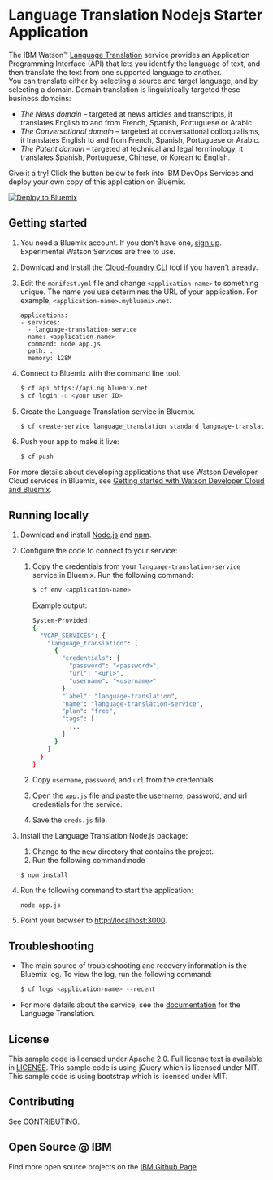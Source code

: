 # Language Translation Nodejs Starter Application

  The IBM Watson&trade; [Language Translation][service_url] service provides an Application Programming Interface (API) that lets you identify the language of text, and then translate the text from one supported language to another.  
  You can translate either by selecting a source and target language, and by selecting a domain. Domain translation is linguistically targeted these business domains:
  *  *The News domain* – targeted at news articles and transcripts, it translates English to and from French, Spanish, Portuguese or Arabic.
  *  *The Conversational domain* – targeted at conversational colloquialisms, it translates English to and from French, Spanish, Portuguese or Arabic.
  *  *The Patent domain* – targeted at technical and legal terminology, it translates Spanish, Portuguese, Chinese, or Korean to English.

Give it a try! Click the button below to fork into IBM DevOps Services and deploy your own copy of this application on Bluemix.

[![Deploy to Bluemix](https://bluemix.net/deploy/button.png)](https://bluemix.net/deploy?repository=https://github.com/watson-developer-cloud/language-translation-nodejs)

## Getting started

1. You need a Bluemix account. If you don't have one, [sign up][sign_up]. Experimental Watson Services are free to use.

1. Download and install the [Cloud-foundry CLI][cloud_foundry] tool if you haven't already.

1. Edit the `manifest.yml` file and change `<application-name>` to something unique. The name you use determines the URL of your application. For example, `<application-name>.mybluemix.net`.
    
    ```
    applications:
    - services:
      - language-translation-service
      name: <application-name>
      command: node app.js
      path: .
      memory: 128M
    ```

1. Connect to Bluemix with the command line tool.
    
    ```sh
    $ cf api https://api.ng.bluemix.net
    $ cf login -u <your user ID>
    ```

1. Create the Language Translation service in Bluemix.
    
    ```sh
    $ cf create-service language_translation standard language-translation-service
    ```

1. Push your app to make it live:

    ```sh
    $ cf push
    ```

  For more details about developing applications that use Watson Developer Cloud services in Bluemix, see [Getting started with Watson Developer Cloud and Bluemix][getting_started].


## Running locally
1. Download and install [Node.js](http://nodejs.org/) and [npm](https://www.npmjs.com/).

1. Configure the code to connect to your service:

    1. Copy the credentials from your `language-translation-service` service in Bluemix. Run the following command:

        ```sh
        $ cf env <application-name>
        ```

        Example output:

        ```sh
        System-Provided:
        {
          "VCAP_SERVICES": {
            "language_translation": [
              {
                "credentials": {
                  "password": "<password>",
                  "url": "<url>",
                  "username": "<username>"
                }
                "label": "language-translation",
                "name": "language-translation-service",
                "plan": "free",
                "tags": [
                  ... 
                ]
              }
            ]
          }
        }
        ```

    1. Copy `username`, `password`, and `url` from the credentials.
    1. Open the `app.js` file and paste the username, password, and url credentials for the service.
    1. Save the `creds.js` file.


1. Install the Language Translation Node.js package:
    1. Change to the new directory that contains the project. 
    2. Run the following command:node

    ```node
    $ npm install
    ```

1. Run the following command to start the application:

    ```node
    node app.js
    ```

1. Point your browser to [http://localhost:3000](http://localhost:3000).


## Troubleshooting

* The main source of troubleshooting and recovery information is the Bluemix log. To view the log, run the following command:

  ```sh
  $ cf logs <application-name> --recent
  ```

* For more details about the service, see the [documentation][docs] for the Language Translation.

## License

  This sample code is licensed under Apache 2.0. Full license text is available in [LICENSE](LICENSE).
  This sample code is using jQuery which is licensed under MIT.
  This sample code is using bootstrap which is licensed under MIT.

## Contributing

  See [CONTRIBUTING](CONTRIBUTING.md).

## Open Source @ IBM
  Find more open source projects on the [IBM Github Page](http://ibm.github.io/)

[cloud_foundry]: https://github.com/cloudfoundry/cli
[service_url]: http://www.ibm.com/smarterplanet/us/en/ibmwatson/developercloud/language-translation.html
[getting_started]: https://www.youtube.com/watch?v=X95CMuQys-g
[sign_up]: https://apps.admin.ibmcloud.com/manage/trial/bluemix.html?cm_mmc=WatsonDeveloperCloud-_-LandingSiteGetStarted-_-x-_-CreateAnAccountOnBluemixCLI
[docs]: http://www.ibm.com/smarterplanet/us/en/ibmwatson/developercloud/doc/language-translation
